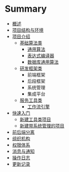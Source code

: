 # Summary

* [概述](README.md)
* [项目结构与环境](environment_structure.md)
* [项目介绍](projects.md)
  * [基础算法类](centit-commons/centit-commons.md)
    * [通用算法](centit-commons/centit-utils.md)
    * [表达式编译器](centit-commons/biao-da-shi-bian-yi-qi.md)
    * [数据库通用算法](centit-commons/shu-ju-ku-tong-yong-suan-fa.md)
  * [研发框架类](centit-framework/README.md)
    * 前端框架
    * 后段框架
    * 系统管理
    * 集成平台
  * [服务工具类](centit-services/README.md)
    * [工作流引擎](centit-services/centit-workflow/workflow_introduction.md)
* [快速入门](shi-yong-chang-jing.md)
  * [新建工具类项目](xin-jian-gong-ju-lei-xiang-mu.md)
  * [新建带系统管理的项目](xin-jian-dai-xi-tong-guan-li-de-xiang-mu.md)
* [前后端分离](qian-hou-duan-fen-li.md)
* [组织机构](zu-zhi-ji-gou.md)
* [权限体系](quan-xian-ti-xi.md)
* [消息与通知](xiao-xi-yu-tong-zhi.md)
* [操作日志](cao-zuo-ri-zhi.md)
* [更新记录](UPDATE_LOG.md)

